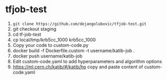 # tfjob-test

1) `git clone https://github.com/dejangolubovic/tfjob-test.git`
2) git checkout staging
3) cd tf-job-test
4) cp local/tmp/krb5cc_1000 krb5cc_1000
5) Copy your code to custom-code.py
6) docker build -f Dockerfile.custom -t username/katib-job .
7) docker push username/katib-job
8) Edit custom-code.yaml to add hyperparameters and algorithm options
9) https://ml.cern.ch/katib/#/katib/hp copy and paste content of custom-code.yaml
